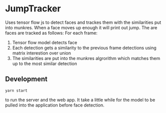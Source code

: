 # JumpTracker
Uses tensor flow js to detect faces and trackes them with the similarities put into munkres. When a face moves up enough it will print out jump. 
The are faces are tracked as follows:
For each frame:
1. Tensor flow model detects face
2. Each detection gets a similarity to the previous frame detections using matrix interestion over union
3. The similarities are put into the munkres algrorithm which matches them up to the most similar detection

## Development 
```
yarn start
```
to run the server and the web app. 
It take a little while for the model to be pulled into the application before face detection.
